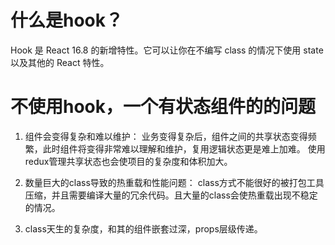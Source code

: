 # 什么是hook？
Hook 是 React 16.8 的新增特性。它可以让你在不编写 class 的情况下使用 state 以及其他的 React 特性。

# 不使用hook，一个有状态组件的的问题
1. 组件会变得复杂和难以维护：
业务变得复杂后，组件之间的共享状态变得频繁，此时组件将变得非常难以理解和维护，复用逻辑状态更是难上加难。
使用redux管理共享状态也会使项目的复杂度和体积加大。

2. 数量巨大的class导致的热重载和性能问题：
class方式不能很好的被打包工具压缩，并且需要编译大量的冗余代码。且大量的class会使热重载出现不稳定的情况。

3. class天生的复杂度，和其的组件嵌套过深，props层级传递。

